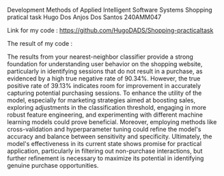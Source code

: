 Development Methods of Applied Intelligent Software Systems
Shopping pratical task
Hugo Dos Anjos Dos Santos
240AMM047

Link for my code : 
https://github.com/HugoDADS/Shopping-practicaltask

The result of my code :
 

The results from your nearest-neighbor classifier provide a strong foundation for understanding user behavior on the shopping website, particularly in identifying sessions that do not result in a purchase, as evidenced by a high true negative rate of 90.34%. However, the true positive rate of 39.13% indicates room for improvement in accurately capturing potential purchasing sessions.
To enhance the utility of the model, especially for marketing strategies aimed at boosting sales, exploring adjustments in the classification threshold, engaging in more robust feature engineering, and experimenting with different machine learning models could prove beneficial. Moreover, employing methods like cross-validation and hyperparameter tuning could refine the model's accuracy and balance between sensitivity and specificity.
Ultimately, the model's effectiveness in its current state shows promise for practical application, particularly in filtering out non-purchase interactions, but further refinement is necessary to maximize its potential in identifying genuine purchase opportunities.








